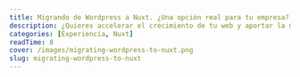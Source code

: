 ```yaml
---
title: Migrando de Wordpress a Nuxt. ¿Una opción real para tu empresa?
description: ¿Quieres accelerar el crecimiento de tu web y aportar la mejor experiencia a los usuarios? Quizá Wordpress está bloqueando tu negocio y Nuxt puede ayudarte a dar el siguiente paso técnologico
categories: [Experiencia, Nuxt]
readTime: 8
cover: /images/migrating-wordpress-to-nuxt.png
slug: migrating-wordpress-to-nuxt
---
```


